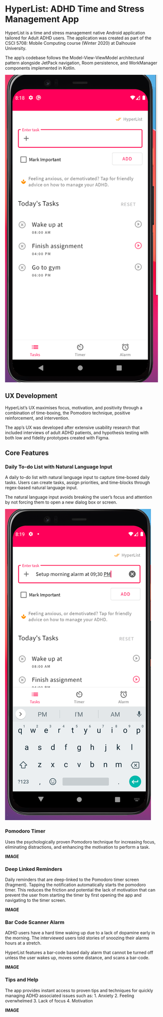 # HyperList: ADHD Time and Stress Management App
HyperList is a time and stress management native Android application tailored for Adult ADHD users. The application was created as part of the CSCI 5708: Mobile Computing course (Winter 2020) at Dalhousie University.

The app’s codebase follows the Model-View-ViewModel architectural pattern alongside JetPack navigation, Room persistence, and WorkManager components implemented in Kotlin. 

![HyperList App Home Screen](images/image-1.png)

## UX Development
HyperList’s UX maximises focus, motivation, and positivity through a combination of time-boxing, the Pomodoro technique, positive reinforcement, and intervention.

The app’s UX was developed after extensive usability research that included interviews of adult ADHD patients, and hypothesis testing with both low and fidelity prototypes created with Figma.

## Core Features
### Daily To-do List with Natural Language Input
A daily to-do list with natural language input to capture time-boxed daily tasks. Users can create tasks, assign priorities, and time-blocks through regex-based natural language input.

The natural language input avoids breaking the user’s focus and attention by not forcing them to open a new dialog box or screen.

![HyperList App daily todo list with natural language input](images/image-2.png)

### Pomodoro Timer
Uses the psychologically proven Pomodoro technique for increasing focus, eliminating distractions, and enhancing the motivation to perform a task. 

**IMAGE**

### Deep Linked Reminders
Daily reminders that are deep-linked to the Pomodoro timer screen (fragment).  Tapping the notification automatically starts the pomodoro timer. This reduces the friction and potential the lack of motivation that can prevent the user from starting the timer by first opening the app and navigating to the timer screen.

**IMAGE**

### Bar Code Scanner Alarm
ADHD users have a hard time waking up due to a lack of dopamine early in the morning. The interviewed users told stories of snoozing their alarms hours at a stretch.

HyperList features a bar-code based daily alarm that cannot be turned off unless the user wakes up, moves some distance, and scans a bar-code.

**IMAGE**

### Tips and Help
The app provides instant access to proven tips and techniques for quickly managing  ADHD associated issues such as: 
	1. Anxiety
	2. Feeling overwhelmed
	3. Lack of focus
	4. Motivation

**IMAGE**
